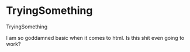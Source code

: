 # TryingSomething
TryingSomething

<p>I am so goddamned basic when it comes to html. Is this shit even going to work?</p>

